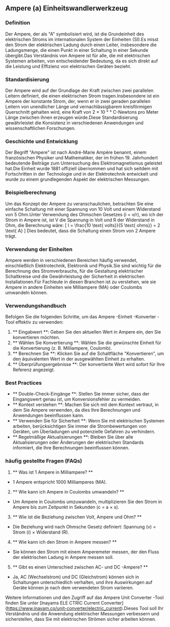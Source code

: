 ## Ampere (a) Einheitswandlerwerkzeug

### Definition
Der Ampere, der als "A" symbolisiert wird, ist die Grundeinheit des elektrischen Stroms im internationalen System der Einheiten (SI).Es misst den Strom der elektrischen Ladung durch einen Leiter, insbesondere die Ladungsmenge, die einen Punkt in einer Schaltung in einer Sekunde übergibt.Das Verständnis von Ampere ist für alle, die mit elektrischen Systemen arbeiten, von entscheidender Bedeutung, da es sich direkt auf die Leistung und Effizienz von elektrischen Geräten bezieht.

### Standardisierung
Der Ampere wird auf der Grundlage der Kraft zwischen zwei parallelen Leitern definiert, die einen elektrischen Strom tragen.Insbesondere ist ein Ampere der konstante Strom, der, wenn er in zwei geraden parallelen Leitern von unendlicher Länge und vernachlässigbarem kreisförmigen Querschnitt gehalten wird, eine Kraft von 2 × 10 ° ° C-Newtons pro Meter Länge zwischen ihnen erzeugen würde.Diese Standardisierung gewährleistet die Konsistenz in verschiedenen Anwendungen und wissenschaftlichen Forschungen.

### Geschichte und Entwicklung
Der Begriff "Ampere" ist nach André-Marie Ampère benannt, einem französischen Physiker und Mathematiker, der im frühen 19. Jahrhundert bedeutende Beiträge zum Untersuchung des Elektromagnetismus geleistet hat.Die Einheit wurde 1881 offiziell übernommen und hat sich seitdem mit Fortschritten in der Technologie und in der Elektrotechnik entwickelt und wurde zu einem grundlegenden Aspekt der elektrischen Messungen.

### Beispielberechnung
Um das Konzept der Ampere zu veranschaulichen, betrachten Sie eine einfache Schaltung mit einer Spannung von 10 Volt und einem Widerstand von 5 Ohm.Unter Verwendung des Ohmschen Gesetzes (i = v/r), wo ich der Strom in Ampere ist, ist V die Spannung in Volt und R der Widerstand in Ohm, die Berechnung wäre:
\[ I = \frac{10 \text{ volts}}{5 \text{ ohms}} = 2 \text{ A} \]
Dies bedeutet, dass die Schaltung einen Strom von 2 Ampere trägt.

### Verwendung der Einheiten
Ampere werden in verschiedenen Bereichen häufig verwendet, einschließlich Elektrotechnik, Elektronik und Physik.Sie sind wichtig für die Berechnung des Stromverbrauchs, für die Gestaltung elektrischer Schaltkreise und die Gewährleistung der Sicherheit in elektrischen Installationen.Für Fachleute in diesen Branchen ist zu verstehen, wie sie Ampere in andere Einheiten wie Milliampere (MA) oder Coulombs umwandeln können.

### Verwendungshandbuch
Befolgen Sie die folgenden Schritte, um das Ampere -Einheit -Konverter -Tool effektiv zu verwenden:
1. ** Eingabwert **: Geben Sie den aktuellen Wert in Ampere ein, den Sie konvertieren möchten.
2. ** Wählen Sie Konvertierung **: Wählen Sie die gewünschte Einheit für die Konvertierung (z. B. Milliampere, Coulomb).
3. ** Berechnen Sie **: Klicken Sie auf die Schaltfläche "Konvertieren", um den äquivalenten Wert in der ausgewählten Einheit zu erhalten.
4. ** Überprüfungsergebnisse **: Der konvertierte Wert wird sofort für Ihre Referenz angezeigt.

### Best Practices
- ** Double-Check-Eingänge **: Stellen Sie immer sicher, dass der Eingangswert genau ist, um Konversionsfehler zu vermeiden.
- ** Kontext verstehen **: Machen Sie sich mit dem Kontext vertraut, in dem Sie Ampere verwenden, da dies Ihre Berechnungen und Anwendungen beeinflussen kann.
- ** Verwenden Sie für Sicherheit **: Wenn Sie mit elektrischen Systemen arbeiten, berücksichtigen Sie immer die Strombewertungen von Geräten, um Überladungen und potenzielle Gefahren zu verhindern.
- ** Regelmäßige Aktualisierungen **: Bleiben Sie über alle Aktualisierungen oder Änderungen der elektrischen Standards informiert, die Ihre Berechnungen beeinflussen können.

### häufig gestellte Fragen (FAQs)

1. ** Was ist 1 Ampere in Milliampere? **
- 1 Ampere entspricht 1000 Milliamperes (MA).

2. ** Wie kann ich Ampere in Coulombs umwandeln? **
- Um Ampere in Coulombs umzuwandeln, multiplizieren Sie den Strom in Ampere bis zum Zeitpunkt in Sekunden (c = a × s).

3. ** Wie ist die Beziehung zwischen Volt, Ampere und Ohm? **
- Die Beziehung wird nach Ohmsche Gesetz definiert: Spannung (v) = Strom (i) × Widerstand (R).

4. ** Wie kann ich den Strom in Ampere messen? **
- Sie können den Strom mit einem Amperemeter messen, der den Fluss der elektrischen Ladung in Ampere messen soll.

5. ** Gibt es einen Unterschied zwischen AC- und DC -Ampere? **
- Ja, AC (Wechselstrom) und DC (Gleichstrom) können sich in Schaltungen unterschiedlich verhalten, und ihre Auswirkungen auf Geräte können je nach dem verwendeten Strom variieren.

Weitere Informationen und den Zugriff auf das Ampere Unit Converter -Tool finden Sie unter [Inayams ELE CTRIC Current Converter] (https://www.inayam.co/unit-converter/electric_current).Dieses Tool soll Ihr Verständnis und die Anwendung elektrischer Messungen verbessern und sicherstellen, dass Sie mit elektrischen Strömen sicher arbeiten können.